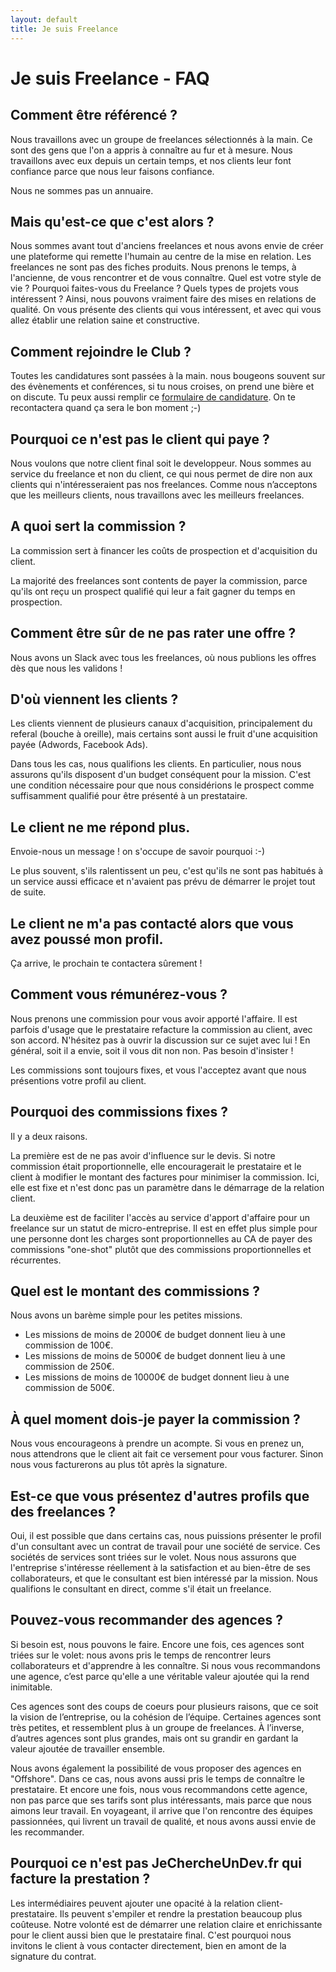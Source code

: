 ```yaml
---
layout: default
title: Je suis Freelance
---
```

# Je suis Freelance - FAQ

## Comment être référencé ?

Nous travaillons avec un groupe de freelances sélectionnés à la main. Ce sont des gens que l'on a appris à connaître au fur et à mesure. Nous travaillons avec eux depuis un certain temps, et nos clients leur font confiance parce que nous leur faisons confiance.

Nous ne sommes pas un annuaire.

## Mais qu'est-ce que c'est alors ?

Nous sommes avant tout d'anciens freelances et nous avons envie de créer une plateforme qui remette l'humain au centre de la mise en relation. Les freelances ne sont pas des fiches produits. Nous prenons le temps, à l'ancienne, de vous rencontrer et de vous connaître. 
Quel est votre style de vie ? 
Pourquoi faites-vous du Freelance ? 
Quels types de projets vous intéressent ? 
Ainsi, nous pouvons vraiment faire des mises en relations de qualité. On vous présente des clients qui vous intéressent, et avec qui vous allez établir une relation saine et constructive.

## Comment rejoindre le Club ?

Toutes les candidatures sont passées à la main. nous bougeons souvent sur des évènements et conférences, si tu nous croises, on prend une bière et on discute. Tu peux aussi remplir ce [formulaire de candidature](https://jechercheundev-fr.typeform.com/to/FhYTCo). On te recontactera quand ça sera le bon moment ;-)

## Pourquoi ce n'est pas le client qui paye ?

Nous voulons que notre client final soit le developpeur. Nous sommes au service du freelance et non du client, ce qui nous permet de dire non aux clients qui n'intéresseraient pas nos freelances. Comme nous n’acceptons que les meilleurs clients, nous travaillons avec les meilleurs freelances.

## A quoi sert la commission ?

La commission sert à financer les coûts de prospection et d'acquisition du client.

La majorité des freelances sont contents de payer la commission, parce qu'ils ont reçu un prospect qualifié qui leur a fait gagner du temps en prospection. 

## Comment être sûr de ne pas rater une offre ?

Nous avons un Slack avec tous les freelances, où nous publions les offres dès que nous les validons !

## D'où viennent les clients ?

Les clients viennent de plusieurs canaux d'acquisition, principalement du referal (bouche à oreille), mais certains sont aussi le fruit d'une acquisition payée (Adwords, Facebook Ads).

Dans tous les cas, nous qualifions les clients. En particulier, nous nous assurons qu'ils disposent d'un budget conséquent pour la mission. C'est une condition nécessaire pour que nous considérions le prospect comme suffisamment qualifié pour être présenté à un prestataire.

## Le client ne me répond plus.

Envoie-nous un message ! on s'occupe de savoir pourquoi :-)

Le plus souvent, s'ils ralentissent un peu, c'est qu'ils ne sont pas habitués à un service aussi efficace et n'avaient pas prévu de démarrer le projet tout de suite. 

## Le client ne m'a pas contacté alors que vous avez poussé mon profil.

Ça arrive, le prochain te contactera sûrement !

## Comment vous rémunérez-vous ?

Nous prenons une commission pour vous avoir apporté l'affaire. Il est parfois d'usage que le prestataire refacture la commission au client, avec son accord. N'hésitez pas à ouvrir la discussion sur ce sujet avec lui ! En général, soit il a envie, soit il vous dit non non. Pas besoin d'insister !

Les commissions sont toujours fixes, et vous l'acceptez avant que nous présentions votre profil au client.

## Pourquoi des commissions fixes ?

Il y a deux raisons.

La première est de ne pas avoir d'influence sur le devis. Si notre commission était proportionnelle, elle encouragerait le prestataire et le client à modifier le montant des factures pour minimiser la commission. Ici, elle est fixe et n'est donc pas un paramètre dans le démarrage de la relation client.

La deuxième est de faciliter l'accès au service d'apport d'affaire pour un freelance sur un statut de micro-entreprise. Il est en effet plus simple pour une personne dont les charges sont proportionnelles au CA de payer des commissions "one-shot" plutôt que des commissions proportionnelles et récurrentes.

## Quel est le montant des commissions ?

Nous avons un barème simple pour les petites missions.
 
* Les missions de moins de 2000€ de budget donnent lieu à une commission de 100€. 
* Les missions de moins de 5000€ de budget donnent lieu à une commission de 250€.
* Les missions de moins de 10000€ de budget donnent lieu à une commission de 500€.

## À quel moment dois-je payer la commission ?

Nous vous encourageons à prendre un acompte. Si vous en prenez un, nous attendrons que le client ait fait ce versement pour vous facturer. Sinon nous vous facturerons au plus tôt après la signature.

## Est-ce que vous présentez d'autres profils que des freelances ?

Oui, il est possible que dans certains cas, nous puissions présenter le profil d'un consultant avec un contrat de travail pour une société de service. Ces sociétés de services sont triées sur le volet. Nous nous assurons que l'entreprise s'intéresse réellement à la satisfaction et au bien-être de ses collaborateurs, et que le consultant est bien intéressé par la mission. Nous qualifions le consultant en direct, comme s'il était un freelance.

## Pouvez-vous recommander des agences ?

Si besoin est, nous pouvons le faire. Encore une fois, ces agences sont triées sur le volet: nous avons pris le temps de rencontrer leurs collaborateurs et d'apprendre à les connaître. Si nous vous recommandons une agence, c’est parce qu'elle a une véritable valeur ajoutée qui la rend inimitable. 

Ces agences sont des coups de coeurs pour plusieurs raisons, que ce soit la vision de l’entreprise, ou la cohésion de l’équipe. Certaines agences sont très petites, et ressemblent plus à un groupe de freelances. À l’inverse, d’autres agences sont plus grandes, mais ont su grandir en gardant la valeur ajoutée de travailler ensemble.

Nous avons également la possibilité de vous proposer des agences en "Offshore". Dans ce cas, nous avons aussi pris le temps de connaître le prestataire. Et encore une fois, nous vous recommandons cette agence, non pas parce que ses tarifs sont plus intéressants, mais parce que nous aimons leur travail. En voyageant, il arrive que l'on rencontre des équipes passionnées, qui livrent un travail de qualité, et nous avons aussi envie de les recommander.

## Pourquoi ce n'est pas JeChercheUnDev.fr qui facture la prestation ?

Les intermédiaires peuvent ajouter une opacité à la relation client-prestataire. Ils peuvent s'empiler et rendre la prestation beaucoup plus coûteuse. Notre volonté est de démarrer une relation claire et enrichissante pour le client aussi bien que le prestataire final. C'est pourquoi nous invitons le client à vous contacter directement, bien en amont de la signature du contrat.
